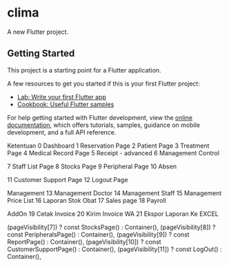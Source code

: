 # clima

A new Flutter project.

## Getting Started

This project is a starting point for a Flutter application.

A few resources to get you started if this is your first Flutter project:

- [Lab: Write your first Flutter app](https://docs.flutter.dev/get-started/codelab)
- [Cookbook: Useful Flutter samples](https://docs.flutter.dev/cookbook)

For help getting started with Flutter development, view the
[online documentation](https://docs.flutter.dev/), which offers tutorials,
samples, guidance on mobile development, and a full API reference.


Ketentuan
0 Dashboard
1 Reservation Page
2 Patient Page
3 Treatment Page
4 Medical Record Page
5 Receipt - advanced
6 Management Control


7 Staff List Page
8 Stocks Page
9 Peripheral Page
10 Absen


11 Customer Support Page
12 Logout Page

Management
13 Management Doctor
14 Management Staff
15 Management Price List
16 Laporan Stok Obat
17 Sales page
18 Payroll

AddOn
19 Cetak Invoice
20 Kirim Invoice WA
21 Ekspor Laporan Ke EXCEL

(pageVisibility[7]) ? const StocksPage() : Container(),
(pageVisibility[8]) ? const PeripheralsPage() : Container(),
(pageVisibility[9]) ? const ReportPage() : Container(),
(pageVisibility[10])
? const CustomerSupportPage()
: Container(),
(pageVisibility[11]) ? const LogOut() : Container(),